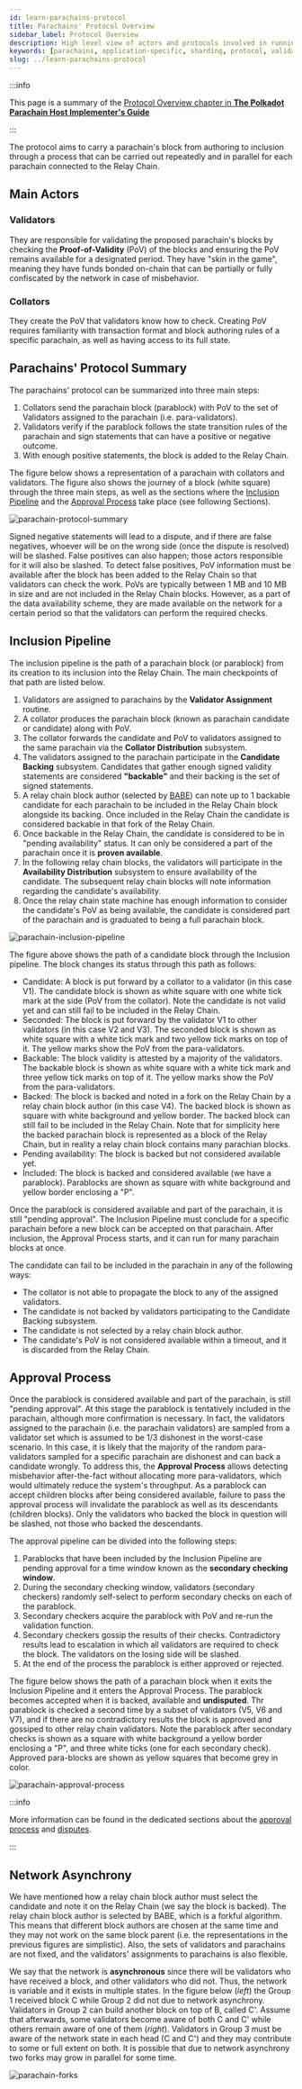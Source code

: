 ```yaml
---
id: learn-parachains-protocol
title: Parachains' Protocol Overview
sidebar_label: Protocol Overview
description: High level view of actors and protocols involved in running parachains on Polkadot.
keywords: [parachains, application-specific, sharding, protocol, validator, collator, nominator]
slug: ../learn-parachains-protocol
---
```


:::info

This page is a summary of the
[Protocol Overview chapter in **The Polkadot Parachain Host Implementer's Guide**](https://paritytech.github.io/polkadot/book/protocol-overview.html)

:::

The protocol aims to carry a parachain's block from authoring to inclusion through a process that
can be carried out repeatedly and in parallel for each parachain connected to the Relay Chain.

## Main Actors

### Validators

They are responsible for validating the proposed parachain's blocks by checking the
**Proof-of-Validity** (PoV) of the blocks and ensuring the PoV remains available for a designated
period. They have "skin in the game", meaning they have funds bonded on-chain that can be partially
or fully confiscated by the network in case of misbehavior.

### Collators

They create the PoV that validators know how to check. Creating PoV requires familiarity with
transaction format and block authoring rules of a specific parachain, as well as having access to
its full state.

## Parachains' Protocol Summary

The parachains' protocol can be summarized into three main steps:

1. Collators send the parachain block (parablock) with PoV to the set of Validators assigned to the
   parachain (i.e. para-validators).
2. Validators verify if the parablock follows the state transition rules of the parachain and sign
   statements that can have a positive or negative outcome.
3. With enough positive statements, the block is added to the Relay Chain.

The figure below shows a representation of a parachain with collators and validators. The figure
also shows the journey of a block (white square) through the three main steps, as well as the
sections where the [Inclusion Pipeline](#inclusion-pipeline) and the
[Approval Process](#approval-process) take place (see following Sections).

![parachain-protocol-summary](../assets/parachain-protocol-summary.png)

Signed negative statements will lead to a dispute, and if there are false negatives, whoever will be
on the wrong side (once the dispute is resolved) will be slashed. False positives can also happen;
those actors responsible for it will also be slashed. To detect false positives, PoV information
must be available after the block has been added to the Relay Chain so that validators can check the
work. PoVs are typically between 1 MB and 10 MB in size and are not included in the Relay Chain
blocks. However, as a part of the data availability scheme, they are made available on the network
for a certain period so that the validators can perform the required checks.

## Inclusion Pipeline

The inclusion pipeline is the path of a parachain block (or parablock) from its creation to its
inclusion into the Relay Chain. The main checkpoints of that path are listed below.

1. Validators are assigned to parachains by the **Validator Assignment** routine.
2. A collator produces the parachain block (known as parachain candidate or candidate) along with
   PoV.
3. The collator forwards the candidate and PoV to validators assigned to the same parachain via the
   **Collator Distribution** subsystem.
4. The validators assigned to the parachain participate in the **Candidate Backing** subsystem.
   Candidates that gather enough signed validity statements are considered **"backable"** and their
   backing is the set of signed statements.
5. A relay chain block author (selected by [BABE](./learn-consensus.md#block-production-babe)) can note up to 1 backable candidate for each
   parachain to be included in the Relay Chain block alongside its backing. Once included in the
   Relay Chain the candidate is considered backable in that fork of the Relay Chain.
6. Once backable in the Relay Chain, the candidate is considered to be in "pending availability" status.
   It can only be considered a part of the parachain once it is **proven available**.
7. In the following relay chain blocks, the validators will participate in the **Availability
   Distribution** subsystem to ensure availability of the candidate. The subsequent relay chain blocks will note information regarding
      the candidate's availability.
8. Once the relay chain state machine has enough information to consider the candidate's PoV as
   being available, the candidate is considered part of the parachain and is graduated to
   being a full parachain block.

![parachain-inclusion-pipeline](../assets/parachain-inclusion-pipeline.png)

The figure above shows the path of a candidate block through the Inclusion pipeline. The block
changes its status through this path as follows:

- Candidate: A block is put forward by a collator to a validator (in this case V1). The candidate
  block is shown as white square with one white tick mark at the side (PoV from the collator). Note
  the candidate is not valid yet and can still fail to be included in the Relay Chain.
- Seconded: The block is put forward by the validator V1 to other validators (in this case V2 and V3). The
  seconded block is shown as white square with a white tick mark and two yellow tick marks on top of
  it. The yellow marks show the PoV from the para-validators.
- Backable: The block validity is attested by a majority of the validators. The backable block is
  shown as white square with a white tick mark and three yellow tick marks on top of it. The yellow
  marks show the PoV from the para-validators.
- Backed: The block is backed and noted in a fork on the Relay Chain by a relay chain block author
  (in this case V4). The backed block is shown as square with white background and yellow border.
  The backed block can still fail to be included in the Relay Chain. Note that for simplicity here
  the backed parachain block is represented as a block of the Relay Chain, but in reality a relay
  chain block contains many parachian blocks.
- Pending availability: The block is backed but not considered available yet.
- Included: The block is backed and considered available (we have a parablock). Parablocks are shown
  as square with white background and yellow border enclosing a "P".

Once the parablock is considered available and part of the parachain, it is still "pending
approval". The Inclusion Pipeline must conclude for a specific parachain before a new block can be
accepted on that parachain. After inclusion, the Approval Process starts, and it can run for many
parachain blocks at once.

The candidate can fail to be included in the parachain in any of the following ways:

- The collator is not able to propagate the block to any of the assigned validators.
- The candidate is not backed by validators participating to the Candidate Backing subsystem.
- The candidate is not selected by a relay chain block author.
- The candidate's PoV is not considered available within a timeout, and it is discarded from the
  Relay Chain.

## Approval Process

Once the parablock is considered available and part of the parachain, is still "pending approval".
At this stage the parablock is tentatively included in the parachain, although more confirmation is
necessary. In fact, the validators assigned to the parachain (i.e. the parachain validators) are sampled from
a validator set which is assumed to be 1/3 dishonest in the worst-case scenario. In this case, it is likely that the majority of the random para-validators sampled for a specific parachain are dishonest and can back a candidate wrongly.  To address this, the **Approval Process** allows detecting misbehavior after-the-fact without
allocating more para-validators, which would ultimately reduce the system's throughput. As a parablock can accept children blocks after being considered available, failure to pass the approval
process will invalidate the parablock as well as its descendants (children blocks). Only the validators who backed the block
in question will be slashed, not those who backed the descendants.

The approval pipeline can be divided into the following steps:

1. Parablocks that have been included by the Inclusion Pipeline are pending approval for a time
   window known as the **secondary checking window**.
2. During the secondary checking window, validators (secondary checkers) randomly self-select to
   perform secondary checks on each of the parablock.
3. Secondary checkers acquire the parablock with PoV and re-run the validation function.
4. Secondary checkers gossip the results of their checks. Contradictory results lead to escalation
   in which all validators are required to check the block. The validators on the losing side will
   be slashed.
5. At the end of the process the parablock is either approved or rejected.

The figure below shows the path of a parachain block when it exits the Inclusion Pipeline and it
enters the Approval Process. The parablock becomes accepted when it is backed, available and
**undisputed**. Thr parablock is checked a second time by a subset of validators (V5, V6 and V7),
and if there are no contradictory results the block is approved and gossiped to other relay chain
validators. Note the parablock after secondary checks is shown as a square with white background a
yellow border enclosing a "P", and three white ticks (one for each secondary check). Approved
para-blocks are shown as yellow squares that become grey in color.

![parachain-approval-process](../assets/parachain-approval-process.png)

:::info

More information can be found in the dedicated sections about the
[approval process](https://paritytech.github.io/polkadot/book/protocol-approval.html) and
[disputes](https://paritytech.github.io/polkadot/book/protocol-disputes.html).

:::

## Network Asynchrony

We have mentioned how a relay chain block author must select the candidate and note it on the Relay
Chain (we say the block is backed). The relay chain block author is selected by BABE, which is a
forkful algorithm. This means that different block authors are chosen at the same time and they may
not work on the same block parent (i.e. the representations in the previous figures are simplistic).
Also, the sets of validators and parachains are not fixed, and the validators' assignments to
parachains is also flexible.

We say that the network is **asynchronous** since there will be validators who have received a
block, and other validators who did not. Thus, the network is variable and it exists in multiple
states. In the figure below (_left_) the Group 1 received block C while Group 2 did not due to
network asynchrony. Validators in Group 2 can build another block on top of B, called C'. Assume
that afterwards, some validators become aware of both C and C' while others remain aware of one of
them (_right_). Validators in Group 3 must be aware of the network state in each head (C and C') and
they may contribute to some or full extent on both. It is possible that due to network asynchrony
two forks may grow in parallel for some time.

![parachain-forks](../assets/parachain-forks.png)

[babe]: ./learn-consensus.md#block-production-babe
